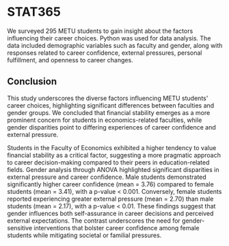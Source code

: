 # STAT365
We surveyed 295 METU students to gain insight about the factors influencing their career choices. Python was used for data analysis. The data included demographic variables such as faculty and gender, along with responses related to career confidence, external pressures, personal fulfillment, and openness to career changes. 

## Conclusion

This study underscores the diverse factors influencing METU students' career choices, highlighting significant differences between faculties and gender groups. We concluded that financial stability emerges as a more prominent concern for students in economics-related faculties, while gender disparities point to differing experiences of career confidence and external pressure.

Students in the Faculty of Economics exhibited a higher tendency to value financial stability as a critical factor, suggesting a more pragmatic approach to career decision-making compared to their peers in education-related fields. Gender analysis through ANOVA highlighted significant disparities in external pressure and career confidence. Male students demonstrated significantly higher career confidence (mean = 3.76) compared to female students (mean = 3.41), with a p-value < 0.001. Conversely, female students reported experiencing greater external pressure (mean = 2.70) than male students (mean = 2.17), with a p-value < 0.01. These findings suggest that gender influences both self-assurance in career decisions and perceived external expectations. The contrast underscores the need for gender-sensitive interventions that bolster career confidence among female students while mitigating societal or familial pressures.
